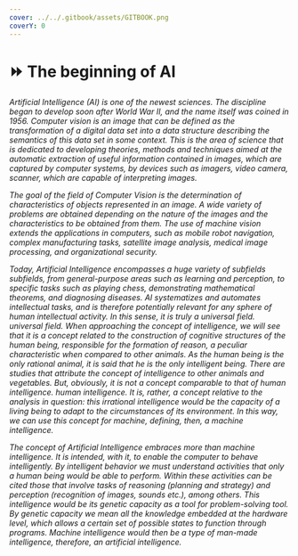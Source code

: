 ```yaml
---
cover: ../../.gitbook/assets/GITBOOK.png
coverY: 0
---
```


# ⏩ The beginning of AI

_Artificial Intelligence (AI) is one of the newest sciences. The discipline began to develop soon after World War II, and the name itself was coined in 1956. Computer vision is an image that can be defined as the transformation of a digital data set into a data structure describing the semantics of this data set in some context. This is the area of science that is dedicated to developing theories, methods and techniques aimed at the automatic extraction of useful information contained in images, which are captured by computer systems, by devices such as imagers, video camera, scanner, which are capable of interpreting images._

_The goal of the field of Computer Vision is the determination of characteristics of objects represented in an image. A wide variety of problems are obtained depending on the nature of the images and the characteristics to be obtained from them. The use of machine vision extends the applications in computers, such as mobile robot navigation, complex manufacturing tasks, satellite image analysis, medical image processing, and organizational security._

_Today, Artificial Intelligence encompasses a huge variety of subfields subfields, from general-purpose areas such as learning and perception, to specific tasks such as playing chess, demonstrating mathematical theorems, and diagnosing diseases. AI systematizes and automates intellectual tasks, and is therefore potentially relevant for any sphere of human intellectual activity. In this sense, it is truly a universal field. universal field. When approaching the concept of intelligence, we will see that it is a concept related to the construction of cognitive structures of the human being, responsible for the formation of reason, a peculiar characteristic when compared to other animals. As the human being is the only rational animal, it is said that he is the only intelligent being. There are studies that attribute the concept of intelligence to other animals and vegetables. But, obviously, it is not a concept comparable to that of human intelligence. human intelligence. It is, rather, a concept relative to the analysis in question: this irrational intelligence would be the capacity of a living being to adapt to the circumstances of its environment. In this way, we can use this concept for machine, defining, then, a machine intelligence._

_The concept of Artificial Intelligence embraces more than machine intelligence. It is intended, with it, to enable the computer to behave intelligently. By intelligent behavior we must understand activities that only a human being would be able to perform. Within these activities can be cited those that involve tasks of reasoning (planning and strategy) and perception (recognition of images, sounds etc.), among others. This intelligence would be its genetic capacity as a tool for problem-solving tool. By genetic capacity we mean all the knowledge embedded at the hardware level, which allows a certain set of possible states to function through programs. Machine intelligence would then be a type of man-made intelligence, therefore, an artificial intelligence._
